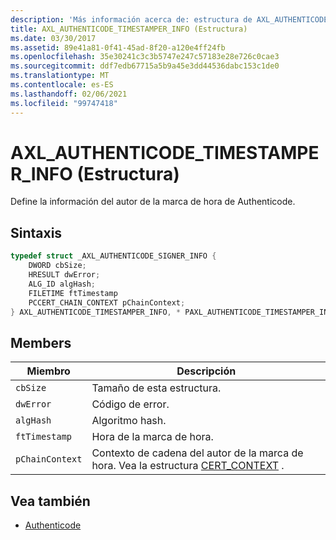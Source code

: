 ```yaml
---
description: 'Más información acerca de: estructura de AXL_AUTHENTICODE_TIMESTAMPER_INFO'
title: AXL_AUTHENTICODE_TIMESTAMPER_INFO (Estructura)
ms.date: 03/30/2017
ms.assetid: 89e41a81-0f41-45ad-8f20-a120e4ff24fb
ms.openlocfilehash: 35e30241c3c3b5747e247c57183e28e726c0cae3
ms.sourcegitcommit: ddf7edb67715a5b9a45e3dd44536dabc153c1de0
ms.translationtype: MT
ms.contentlocale: es-ES
ms.lasthandoff: 02/06/2021
ms.locfileid: "99747418"
---
```

# <a name="axl_authenticode_timestamper_info-structure"></a>AXL_AUTHENTICODE_TIMESTAMPER_INFO (Estructura)

Define la información del autor de la marca de hora de Authenticode.  
  
## <a name="syntax"></a>Sintaxis  
  
```cpp  
typedef struct _AXL_AUTHENTICODE_SIGNER_INFO {  
    DWORD cbSize;  
    HRESULT dwError;  
    ALG_ID algHash;  
    FILETIME ftTimestamp  
    PCCERT_CHAIN_CONTEXT pChainContext;  
} AXL_AUTHENTICODE_TIMESTAMPER_INFO, * PAXL_AUTHENTICODE_TIMESTAMPER_INFO;  
```  
  
## <a name="members"></a>Members  
  
|Miembro|Descripción|  
|------------|-----------------|  
|`cbSize`|Tamaño de esta estructura.|  
|`dwError`|Código de error.|  
|`algHash`|Algoritmo hash.|  
|`ftTimestamp`|Hora de la marca de hora.|  
|`pChainContext`|Contexto de cadena del autor de la marca de hora.  Vea la estructura [CERT_CONTEXT](/windows/win32/api/wincrypt/ns-wincrypt-cert_context) .|  
  
## <a name="see-also"></a>Vea también

- [Authenticode](index.md)
